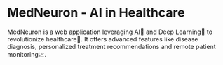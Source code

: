 # MedNeuron - AI in Healthcare
MedNeuron is a web application leveraging AI🤖 and Deep Learning🧠  to revolutionize healthcare🏥. It offers advanced features like disease diagnosis, personalized treatment recommendations and remote patient monitoring📈.
